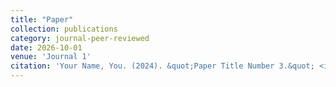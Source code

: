 ```yaml
---
title: "Paper"
collection: publications
category: journal-peer-reviewed
date: 2026-10-01
venue: 'Journal 1'
citation: 'Your Name, You. (2024). &quot;Paper Title Number 3.&quot; <i>GitHub Journal of Bugs</i>. 1(3).'
---
```

